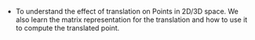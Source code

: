 - To understand the effect of translation on Points in 2D/3D space. We also learn the matrix representation for the translation and how to use it to compute the translated point.
